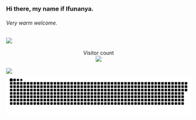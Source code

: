 ### Hi there, my name if Ifunanya. 
###### Very warm welcome.
![](https://media.tenor.com/Oj6i7LwJdlMAAAAM/youre-welcome.gif)


<p align="center"> 
  Visitor count<br>
  <img src="https://profile-counter.glitch.me/ifunanyaScript/count.svg" />
</p>


![](https://komarev.com/ghpvc/?username=ifunanyaScript&color=brightgreen&style=plastic)
<a href=#><img src="contributions.svg"></a>

